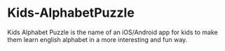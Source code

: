 # Kids-AlphabetPuzzle
Kids Alphabet Puzzle is the name of an iOS/Android app for kids to make them learn english alphabet in a more interesting and fun way.
